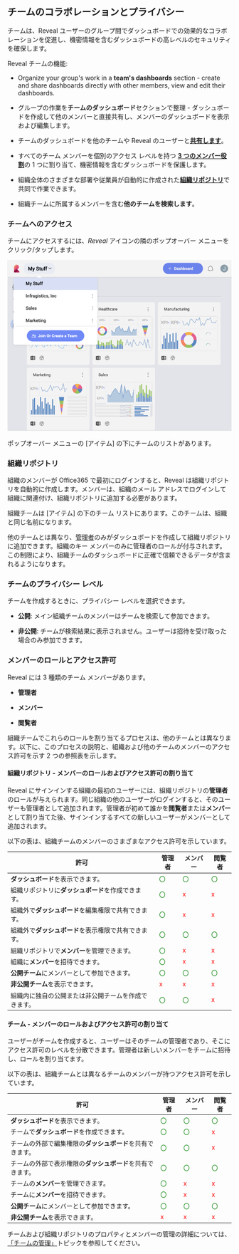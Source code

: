 ## チームのコラボレーションとプライバシー

チームは、Reveal ユーザーのグループ間でダッシュボードでの効果的なコラボレーションを促進し、機密情報を含むダッシュボードの高レベルのセキュリティを確保します。

Reveal チームの機能:

  - Organize your group's work in a **team's dashboards** section -
    create and share dashboards directly with other members, view and
    edit their dashboards.

  - グループの作業を**チームのダッシュボード**セクションで整理 - ダッシュボードを作成して他のメンバーと直接共有し、メンバーのダッシュボードを表示および編集します。

  - チームのダッシュボードを他のチームや Reveal のユーザーと[**共有します**](~/jp/sharing-dashboards/sharing-dashboards.md)。

  - すべてのチーム メンバーを個別のアクセス レベルを持つ [**3 つのメンバー役割**](#members-roles-permissions)の 1 つに割り当て、機密情報を含むダッシュボードを保護します。

  - 組織全体のさまざまな部署や従業員が自動的に作成された[**組織リポジトリ**](#organization-team)で共同で作業できます。

  - 組織チームに所属するメンバーを含む**他のチームを検索します**。

### チームへのアクセス

チームにアクセスするには、*Reveal* アイコンの隣のポップオーバー メニューをクリック/タップします。

![Accessing teams popover menu](images/accessing-teams-menu.png)

ポップオーバー メニューの [アイテム] の下にチームのリストがあります。

<a name='organization-team'></a>
### 組織リポジトリ

組織のメンバーが Office365 で最初にログインすると、Reveal は組織リポジトリを自動的に作成します。メンバーは、組織のメール アドレスでログインして組織に関連付け、組織リポジトリに追加する必要があります。 

組織チームは [アイテム] の下のチーム リストにあります。このチームは、組織と同じ名前になります。

他のチームとは異なり、[管理者](#members-roles-permissions)のみがダッシュボードを作成して組織リポジトリに追加できます。組織のキー メンバーのみに管理者のロールが付与されます。この制限により、組織チームのダッシュボードに正確で信頼できるデータが含まれるようになります。

<a name='team-privacy-levels'></a>
### チームのプライバシー レベル

チームを作成するときに、プライバシー レベルを選択できます。

  - **公開**: メイン組織チームのメンバーはチームを検索して参加できます。

  - **非公開**: チームが検索結果に表示されません。ユーザーは招待を受け取った場合のみ参加できます。

<a name='members-roles-permissions'></a>
### メンバーのロールとアクセス許可

Reveal には 3 種類のチーム メンバーがあります。

  - **管理者**

  - **メンバー**

  - **閲覧者**

組織チームでこれらのロールを割り当てるプロセスは、他のチームとは異なります。以下に、このプロセスの説明と、組織および他のチームのメンバーのアクセス許可を示す 2 つの参照表を示します。

#### 組織リポジトリ - メンバーのロールおよびアクセス許可の割り当て

Reveal にサインインする組織の最初のユーザーには、組織リポジトリの**管理者**のロールが与えられます。同じ組織の他のユーザーがログインすると、そのユーザーも管理者として追加されます。管理者が初めて誰かを**閲覧者**または**メンバー**として割り当てた後、サインインするすべての新しいユーザーがメンバーとして追加されます。

以下の表は、組織チームのメンバーのさまざまなアクセス許可を示しています。

| 許可                                                      | 管理者                                   | メンバー                                  | 閲覧者                                  |
| --------------------------------------------------------------- | --------------------------------------- | --------------------------------------- | --------------------------------------- |
| **ダッシュボード**を表示できます。                                         | <span style="color: #007F00">〇</span> | <span style="color: #007F00">〇</span> | <span style="color: #007F00">〇</span> |
| 組織リポジトリに**ダッシュボード**を作成できます。                 | <span style="color: #007F00">〇</span> | <span style="color: #FF0000">x</span>  | <span style="color: #FF0000">x</span>  |
| 組織外で**ダッシュボード**を編集権限で共有できます。  | <span style="color: #007F00">〇</span> | <span style="color: #FF0000">x</span>  | <span style="color: #FF0000">x</span>  |
| 組織外で**ダッシュボード**を表示権限で共有できます。  | <span style="color: #007F00">〇</span> | <span style="color: #007F00">〇</span> | <span style="color: #007F00">〇</span> |
| 組織リポジトリで**メンバー**を管理できます。           | <span style="color: #007F00">〇</span> | <span style="color: #FF0000">x</span>  | <span style="color: #FF0000">x</span>  |
| 組織に**メンバー**を招待できます。                              | <span style="color: #007F00">〇</span> | <span style="color: #FF0000">x</span>  | <span style="color: #FF0000">x</span>  |
| **公開チーム**にメンバーとして参加できます。                           | <span style="color: #007F00">〇</span> | <span style="color: #007F00">〇</span> | <span style="color: #007F00">〇</span> |
| **非公開チーム**を表示できます。                                      | <span style="color: #FF0000">x</span>  | <span style="color: #FF0000">x</span>  | <span style="color: #FF0000">x</span>  |
| 組織内に独自の公開または非公開チームを作成できます。 | <span style="color: #007F00">〇</span> | <span style="color: #007F00">〇</span> | <span style="color: #FF0000">x</span>  |

#### チーム - メンバーのロールおよびアクセス許可の割り当て

ユーザーがチームを作成すると、ユーザーはそのチームの管理者であり、そこにアクセス許可のレベルを分散できます。管理者は新しいメンバーをチームに招待し、ロールを割り当てます。

以下の表は、組織チームとは異なるチームのメンバーが持つアクセス許可を示しています。

| 許可                                                      | 管理者                                   | メンバー                                  | 閲覧者                                  |
| --------------------------------------------------------------- | --------------------------------------- | --------------------------------------- | --------------------------------------- |
| **ダッシュボード**を表示できます。                                         | <span style="color: #007F00">〇</span> | <span style="color: #007F00">〇</span> | <span style="color: #007F00">〇</span> |
| チームで**ダッシュボード**を作成できます。                           | <span style="color: #007F00">〇</span> | <span style="color: #007F00">〇</span> | <span style="color: #FF0000">x</span>  |
| チームの外部で編集権限の**ダッシュボード**を共有できます。 | <span style="color: #007F00">〇</span> | <span style="color: #007F00">〇</span> | <span style="color: #FF0000">x</span>  |
| チームの外部で表示権限の**ダッシュボード**を共有できます。 | <span style="color: #007F00">〇</span> | <span style="color: #007F00">〇</span> | <span style="color: #007F00">〇</span> |
| チームの**メンバー**を管理できます。                                    | <span style="color: #007F00">〇</span> | <span style="color: #FF0000">x</span>  | <span style="color: #FF0000">x</span>  |
| チームに**メンバー**を招待できます。                              | <span style="color: #007F00">〇</span> | <span style="color: #FF0000">x</span>  | <span style="color: #FF0000">x</span>  |
| **公開チーム**にメンバーとして参加できます。                           | <span style="color: #007F00">〇</span> | <span style="color: #007F00">〇</span> | <span style="color: #007F00">〇</span> |
| **非公開チーム**を表示できます。                                      | <span style="color: #FF0000">x</span>  | <span style="color: #FF0000">x</span>  | <span style="color: #FF0000">x</span>  |

チームおよび組織リポジトリのプロパティとメンバーの管理の詳細については、[「チームの管理」](managing-your-team.md)トピックを参照してください。
